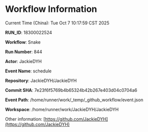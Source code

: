 # Workflow Information

Current Time (China): Tue Oct  7 10:17:59 CST 2025  

**RUN_ID**: 18300022524  

**Workflow**: Snake  

**Run Number**: 844  

**Actor**: JackieDYH  

**Event Name**: schedule  

**Repository**: JackieDYH/JackieDYH  

**Commit SHA**: 7e23f6f5769b4b65324b42b267e403d04c0704a6  

**Event Path**: /home/runner/work/_temp/_github_workflow/event.json  

**Workspace**: /home/runner/work/JackieDYH/JackieDYH  

Other information: [https://github.com/JackieDYH](https://github.com/JackieDYH)
